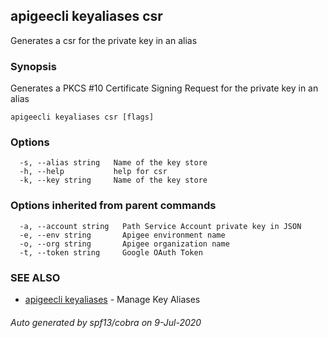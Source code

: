 ## apigeecli keyaliases csr

Generates a csr for the private key in an alias

### Synopsis

Generates a PKCS #10 Certificate Signing Request for the private key in an alias

```
apigeecli keyaliases csr [flags]
```

### Options

```
  -s, --alias string   Name of the key store
  -h, --help           help for csr
  -k, --key string     Name of the key store
```

### Options inherited from parent commands

```
  -a, --account string   Path Service Account private key in JSON
  -e, --env string       Apigee environment name
  -o, --org string       Apigee organization name
  -t, --token string     Google OAuth Token
```

### SEE ALSO

* [apigeecli keyaliases](apigeecli_keyaliases.md)	 - Manage Key Aliases

###### Auto generated by spf13/cobra on 9-Jul-2020
